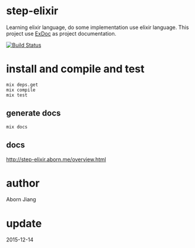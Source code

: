 # step-elixir
Learning elixir language, do some implementation use elixir language. This project use [ExDoc](https://github.com/elixir-lang/ex_doc) as project documentation.

[![Build Status](https://travis-ci.org/aborn/step-elixir.svg?branch=master)](https://travis-ci.org/aborn/step-elixir)

# install and compile and test
```
mix deps.get
mix compile
mix test
```

## generate docs
```
mix docs
```

## docs
http://step-elixir.aborn.me/overview.html

# author
Aborn Jiang

# update
2015-12-14

